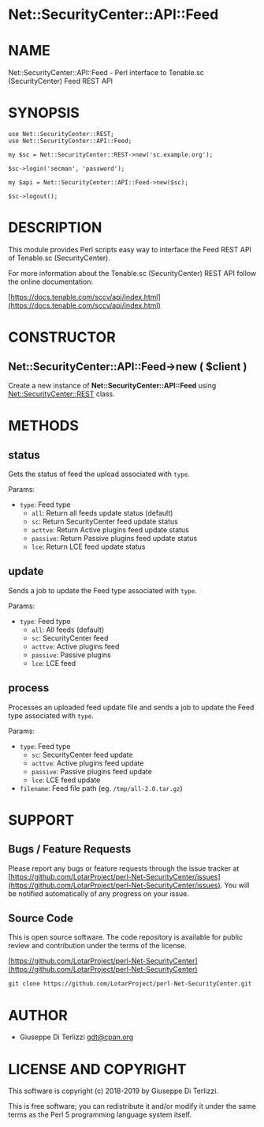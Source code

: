 # Net::SecurityCenter::API::Feed
# NAME

Net::SecurityCenter::API::Feed - Perl interface to Tenable.sc (SecurityCenter) Feed REST API

# SYNOPSIS

    use Net::SecurityCenter::REST;
    use Net::SecurityCenter::API::Feed;

    my $sc = Net::SecurityCenter::REST->new('sc.example.org');

    $sc->login('secman', 'password');

    my $api = Net::SecurityCenter::API::Feed->new($sc);

    $sc->logout();

# DESCRIPTION

This module provides Perl scripts easy way to interface the Feed REST API of Tenable.sc
(SecurityCenter).

For more information about the Tenable.sc (SecurityCenter) REST API follow the online documentation:

[https://docs.tenable.com/sccv/api/index.html](https://docs.tenable.com/sccv/api/index.html)

# CONSTRUCTOR

## Net::SecurityCenter::API::Feed->new ( $client )

Create a new instance of **Net::SecurityCenter::API::Feed** using [Net::SecurityCenter::REST](Net-SecurityCenter-REST.md) class.

# METHODS

## status

Gets the status of feed the upload associated with `type`.

Params:

- `type`: Feed type
    - `all`: Return all feeds update status (default)
    - `sc`: Return SecurityCenter feed update status
    - `acttve`: Return Active plugins feed update status
    - `passive`: Return Passive plugins feed update status
    - `lce`: Return LCE feed update status

## update

Sends a job to update the Feed type associated with `type`.

Params:

- `type`: Feed type
    - `all`: All feeds (default)
    - `sc`: SecurityCenter feed
    - `acttve`: Active plugins feed
    - `passive`: Passive plugins
    - `lce`: LCE feed

## process

Processes an uploaded feed update file and sends a job to update the Feed type associated with `type`.

Params:

- `type`: Feed type
    - `sc`: SecurityCenter feed update
    - `acttve`: Active plugins feed update
    - `passive`: Passive plugins feed update
    - `lce`: LCE feed update
- `filename`: Feed file path (eg. `/tmp/all-2.0.tar.gz`)

# SUPPORT

## Bugs / Feature Requests

Please report any bugs or feature requests through the issue tracker
at [https://github.com/LotarProject/perl-Net-SecurityCenter/issues](https://github.com/LotarProject/perl-Net-SecurityCenter/issues).
You will be notified automatically of any progress on your issue.

## Source Code

This is open source software.  The code repository is available for
public review and contribution under the terms of the license.

[https://github.com/LotarProject/perl-Net-SecurityCenter](https://github.com/LotarProject/perl-Net-SecurityCenter)

    git clone https://github.com/LotarProject/perl-Net-SecurityCenter.git

# AUTHOR

- Giuseppe Di Terlizzi <gdt@cpan.org>

# LICENSE AND COPYRIGHT

This software is copyright (c) 2018-2019 by Giuseppe Di Terlizzi.

This is free software; you can redistribute it and/or modify it under
the same terms as the Perl 5 programming language system itself.
